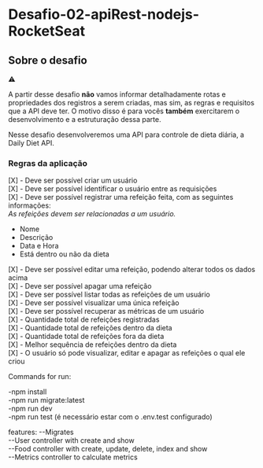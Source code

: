 # Desafio-02-apiRest-nodejs-RocketSeat

## Sobre o desafio

<aside>
⚠️

A partir desse desafio **não** vamos informar detalhadamente rotas e propriedades dos registros a serem criadas, mas sim, as regras e requisitos que a API deve ter.
O motivo disso é para vocês **também** exercitarem o desenvolvimento e a estruturação dessa parte.

</aside>

Nesse desafio desenvolveremos uma API para controle de dieta diária, a Daily Diet API.

### Regras da aplicação

[X] - Deve ser possível criar um usuário </br>
[X] - Deve ser possível identificar o usuário entre as requisições </br>
[X] - Deve ser possível registrar uma refeição feita, com as seguintes informações: </br>
  _*As refeições devem ser relacionadas a um usuário.*_
  - Nome
  - Descrição
  - Data e Hora
  - Está dentro ou não da dieta

[X] - Deve ser possível editar uma refeição, podendo alterar todos os dados acima </br>
[X] - Deve ser possível apagar uma refeição </br>
[X] - Deve ser possível listar todas as refeições de um usuário </br>
[X] - Deve ser possível visualizar uma única refeição </br>
[X] - Deve ser possível recuperar as métricas de um usuário </br>
[X]  - Quantidade total de refeições registradas </br>
[X]  - Quantidade total de refeições dentro da dieta </br>
[X]  - Quantidade total de refeições fora da dieta </br>
[X]  - Melhor sequência de refeições dentro da dieta </br>
[X] - O usuário só pode visualizar, editar e apagar as refeições o qual ele criou </br>

Commands for run:

-npm install </br>
-npm run migrate:latest </br>
-npm run dev </br>
-npm run test (é necessário estar com o .env.test configurado) </br>

features:
--Migrates </br>
--User controller with create and show </br>
--Food controller with create, update, delete, index and show </br>
--Metrics controller to calculate metrics </br>
